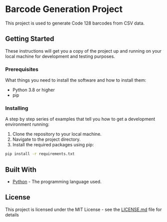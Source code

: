 # Barcode Generation Project

This project is used to generate Code 128 barcodes from CSV data.

## Getting Started

These instructions will get you a copy of the project up and running on your local machine for development and testing purposes.

### Prerequisites

What things you need to install the software and how to install them:

- Python 3.8 or higher
- pip

### Installing

A step by step series of examples that tell you how to get a development environment running:

1. Clone the repository to your local machine.
2. Navigate to the project directory.
3. Install the required packages using pip:

```bash
pip install -r requirements.txt
```

## Built With

- [Python](https://www.python.org/) - The programming language used.

## License

This project is licensed under the MIT License - see the [LICENSE.md](LICENSE.md) file for details
